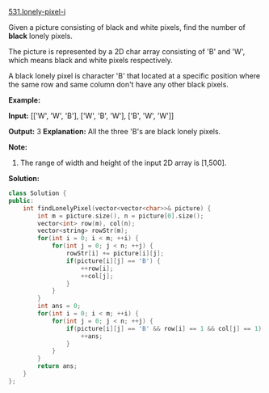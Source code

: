 [531.lonely-pixel-i](https://leetcode.com/problems/lonely-pixel-i/)  

Given a picture consisting of black and white pixels, find the number of **black** lonely pixels.

The picture is represented by a 2D char array consisting of 'B' and 'W', which means black and white pixels respectively.

A black lonely pixel is character 'B' that located at a specific position where the same row and same column don't have any other black pixels.

**Example:**  

**Input:** 
\[\['W', 'W', 'B'\],
 \['W', 'B', 'W'\],
 \['B', 'W', 'W'\]\]

**Output:** 3
**Explanation:** All the three 'B's are black lonely pixels.

**Note:**  

1.  The range of width and height of the input 2D array is \[1,500\].  



**Solution:**  

```cpp
class Solution {
public:
    int findLonelyPixel(vector<vector<char>>& picture) {
        int m = picture.size(), n = picture[0].size();
        vector<int> row(m), col(n);
        vector<string> rowStr(m);
        for(int i = 0; i < m; ++i) {
            for(int j = 0; j < n; ++j) {
                rowStr[i] += picture[i][j];
                if(picture[i][j] == 'B') {
                    ++row[i];
                    ++col[j];
                }
            }
        }
        int ans = 0;
        for(int i = 0; i < m; ++i) {
            for(int j = 0; j < n; ++j) {
                if(picture[i][j] == 'B' && row[i] == 1 && col[j] == 1) {
                    ++ans;
                }
            }
        }
        return ans;
    }
};
```
      